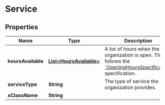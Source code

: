 # Service

## Properties
Name | Type | Description | Notes
------------ | ------------- | ------------- | -------------
**hoursAvailable** | [**List&lt;HoursAvailable&gt;**](HoursAvailable.md) | A list of hours when the organization is open. This follows the [&#x60;OpeningHoursSpecification&#x60;](https://www.schema.org/OpeningHoursSpecification) specification. |  [optional]
**serviceType** | **String** | The type of service the organization provides. |  [optional]
**xClassName** | **String** |  |  [optional]
